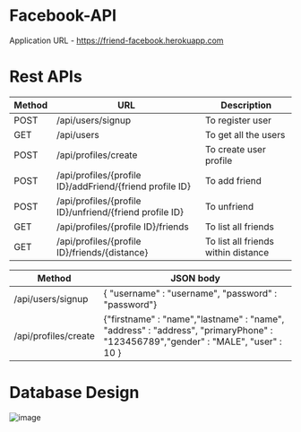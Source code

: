 # Facebook-API
Application URL - https://friend-facebook.herokuapp.com

# Rest APIs

| Method | URL | Description |
| ------ | ------ | ------ |
| POST | /api/users/signup | To register user |
| GET | /api/users | To get all the users |
| POST | /api/profiles/create | To create user profile |
| POST | /api/profiles/{profile ID}/addFriend/{friend profile ID} | To add friend |
| POST | /api/profiles/{profile ID}/unfriend/{friend profile ID} | To unfriend |
| GET | /api/profiles/{profile ID}/friends | To list all friends |
| GET | /api/profiles/{profile ID}/friends/{distance} | To list all friends within distance |

| Method | JSON body |
| ------ | ------ |
| /api/users/signup | { "username" : "username", "password" : "password"} |
| /api/profiles/create | {"firstname" : "name","lastname" : "name", "address" : "address", "primaryPhone" : "123456789","gender" : "MALE", "user" :   10 } |

# Database Design

![image](https://user-images.githubusercontent.com/7610065/97116663-9f12c100-1724-11eb-974f-3349ce4a2cf0.png)


